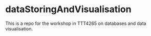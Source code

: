 # dataStoringAndVisualisation
This is a repo for the workshop in TTT4265 on databases and data visualisation.
